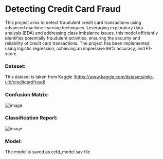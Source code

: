 # Detecting Credit Card Fraud

This project aims to detect fraudulent credit card transactions using advanced machine learning techniques. Leveraging exploratory data analysis (EDA) and addressing class imbalance issues, this model efficiently identifies potentially fraudulent activities, ensuring the security and reliability of credit card transactions. The project has been implemented using logistic regression, achieving an impressive 96% accuracy, and F1-score.

### Dataset:

This dataset is taken from Kaggle (https://www.kaggle.com/datasets/mlg-ulb/creditcardfraud)


### Confusion Matrix:

![image](https://github.com/Rhugved-Kale/Detecting_Credit_Card_Fraud/assets/86423298/d1b10cc1-80eb-4f26-ac11-b24e4983c4c1)


### Classification Report: 

![image](https://github.com/Rhugved-Kale/Detecting_Credit_Card_Fraud/assets/86423298/f1f392db-22ef-4f9a-8c3a-2bc354adf225)


### Model:

The model is saved as ccfd_model.sav file
